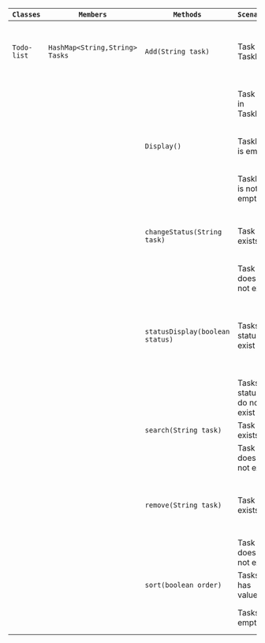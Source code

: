 | `Classes`   | `Members`                      | `Methods`                                  | `Scenario`                   | `Outcome`                                      |
|-------------|--------------------------------|--------------------------------------------|------------------------------|------------------------------------------------|
| `Todo-list` | `HashMap<String,String> Tasks` | `Add(String task)`                         | Task in Tasklist             | Return false, Task is not added anew           |
|             |                                |                                            | Task not in Tasklist         | Return true, Task is added                     |
|             |                                | `Display()`                                | Tasklist is empty            | Return false, Print nothing                    |
|             |                                |                                            | Tasklist is not empty        | Return true, Print tasks                       |
|             |                                | `changeStatus(String task)` | Task exists                  | Return true, change status of task             |
|             |                                |                                            | Task does not exist          | Return false                                   |
|             |                                | `statusDisplay(boolean status)`            | Tasks of status exist        | Return true, display all tasks of given status |
|             |                                |                                            | Tasks of status do not exist | Return false, display nothing                  |
|             |                                | `search(String task)`                      | Task exists                  | Return true                                    |
|             |                                |                                            | Task does not exist          | Return false                                   |
|             |                                | `remove(String task)`                      | Task exists                  | Return true, remove task from Tasks            |
|             |                                |                                            | Task does not exist          | Return false                                   |
|             |                                | `sort(boolean order)`                      | Tasks has values             | Return sorted array                            |
|             |                                |                                            | Tasks is empty               | Return empty array                             |